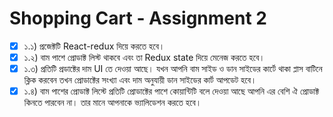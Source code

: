# Shopping Cart - Assignment 2

- [x] ১.১) প্রজেক্টটি React-redux দিয়ে করতে হবে।
- [x] ১.২) বাম পাশে প্রোডাক্ট লিস্ট থাকবে এবং তা Redux state দিয়ে মেনেজ করতে হবে।
- [x] ১.৩) প্রতিটি প্রডাক্টের দাম UI তে দেওয়া আছে। যখন আপনি বাম সাইড ও ডান সাইডের কার্টে থাকা প্লাস বাটিনে ক্লিক করবেন তখন প্রোডাক্টের সংখ্যা এবং দাম অনুযায়ী ডান সাইডের কার্ট আপডেট হবে।
- [x] ১.৪) বাম পাশের প্রোডাক্ট লিস্টে প্রতিটি প্রোডাক্টের পাশে কোয়ান্টিটি বলে দেওয়া আছে আপনি এর বেশি ঐ প্রোডাক্ট কিনতে পারবেন না। তার মানে আপনাকে ভ্যালিডেশন করতে হবে।
